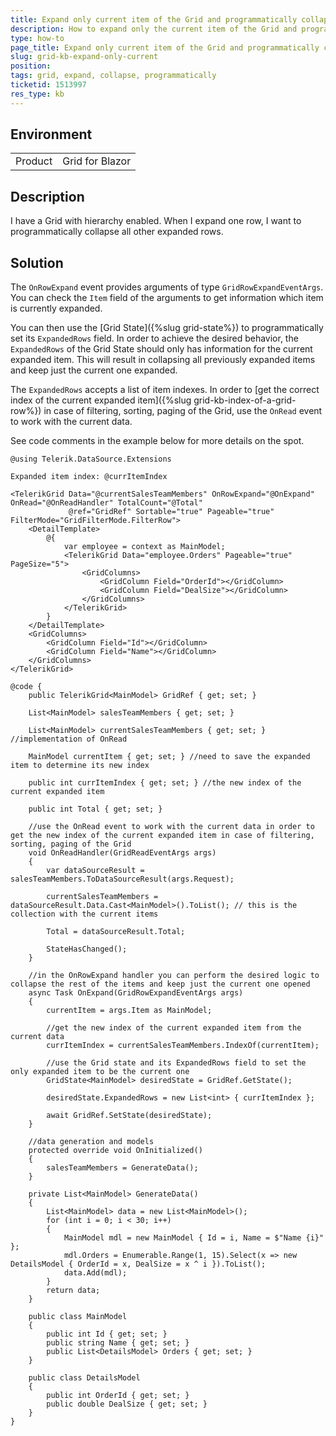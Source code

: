 ```yaml
---
title: Expand only current item of the Grid and programmatically collapse all others
description: How to expand only the current item of the Grid and programmatically close any other previously expanded.
type: how-to
page_title: Expand only current item of the Grid and programmatically collapse all others
slug: grid-kb-expand-only-current
position: 
tags: grid, expand, collapse, programmatically
ticketid: 1513997
res_type: kb
---
```


## Environment
<table>
	<tbody>
		<tr>
			<td>Product</td>
			<td>Grid for Blazor</td>
		</tr>
	</tbody>
</table>


## Description

I have a Grid with hierarchy enabled. When I expand one row, I want to programmatically collapse all other expanded rows.

## Solution

The `OnRowExpand` event provides arguments of type `GridRowExpandEventArgs`. You can check the `Item` field of the arguments to get information which item is currently expanded.

You can then use the [Grid State]({%slug grid-state%}) to programmatically set its `ExpandedRows` field. In order to achieve the desired behavior, the `ExpandedRows` of the Grid State should only has information for the current expanded item. This will result in collapsing all previously expanded items and keep just the current one expanded.

The `ExpandedRows` accepts a list of item indexes. In order to [get the correct index of the current expanded item]({%slug grid-kb-index-of-a-grid-row%}) in case of filtering, sorting, paging of the Grid, use the `OnRead` event to work with the current data.

See code comments in the example below for more details on the spot.

````CSHTML
@using Telerik.DataSource.Extensions

Expanded item index: @currItemIndex

<TelerikGrid Data="@currentSalesTeamMembers" OnRowExpand="@OnExpand" OnRead="@OnReadHandler" TotalCount="@Total"
             @ref="GridRef" Sortable="true" Pageable="true" FilterMode="GridFilterMode.FilterRow">
    <DetailTemplate>
        @{
            var employee = context as MainModel;
            <TelerikGrid Data="employee.Orders" Pageable="true" PageSize="5">
                <GridColumns>
                    <GridColumn Field="OrderId"></GridColumn>
                    <GridColumn Field="DealSize"></GridColumn>
                </GridColumns>
            </TelerikGrid>
        }
    </DetailTemplate>
    <GridColumns>
        <GridColumn Field="Id"></GridColumn>
        <GridColumn Field="Name"></GridColumn>
    </GridColumns>
</TelerikGrid>

@code {
    public TelerikGrid<MainModel> GridRef { get; set; }

    List<MainModel> salesTeamMembers { get; set; }

    List<MainModel> currentSalesTeamMembers { get; set; } //implementation of OnRead

    MainModel currentItem { get; set; } //need to save the expanded item to determine its new index

    public int currItemIndex { get; set; } //the new index of the current expanded item

    public int Total { get; set; }

    //use the OnRead event to work with the current data in order to get the new index of the current expanded item in case of filtering, sorting, paging of the Grid
    void OnReadHandler(GridReadEventArgs args)
    {
        var dataSourceResult = salesTeamMembers.ToDataSourceResult(args.Request);

        currentSalesTeamMembers = dataSourceResult.Data.Cast<MainModel>().ToList(); // this is the collection with the current items

        Total = dataSourceResult.Total;

        StateHasChanged();
    }

    //in the OnRowExpand handler you can perform the desired logic to collapse the rest of the items and keep just the current one opened
    async Task OnExpand(GridRowExpandEventArgs args)
    {
        currentItem = args.Item as MainModel;

        //get the new index of the current expanded item from the current data
        currItemIndex = currentSalesTeamMembers.IndexOf(currentItem);

        //use the Grid state and its ExpandedRows field to set the only expanded item to be the current one
        GridState<MainModel> desiredState = GridRef.GetState();

        desiredState.ExpandedRows = new List<int> { currItemIndex };

        await GridRef.SetState(desiredState);
    }

    //data generation and models
    protected override void OnInitialized()
    {
        salesTeamMembers = GenerateData();
    }

    private List<MainModel> GenerateData()
    {
        List<MainModel> data = new List<MainModel>();
        for (int i = 0; i < 30; i++)
        {
            MainModel mdl = new MainModel { Id = i, Name = $"Name {i}" };
            mdl.Orders = Enumerable.Range(1, 15).Select(x => new DetailsModel { OrderId = x, DealSize = x ^ i }).ToList();
            data.Add(mdl);
        }
        return data;
    }

    public class MainModel
    {
        public int Id { get; set; }
        public string Name { get; set; }
        public List<DetailsModel> Orders { get; set; }
    }

    public class DetailsModel
    {
        public int OrderId { get; set; }
        public double DealSize { get; set; }
    }
}
````

